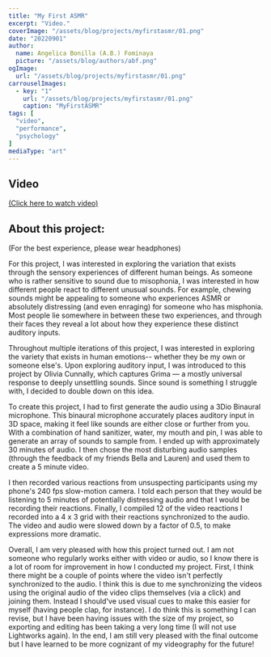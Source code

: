 ```yaml
---
title: "My First ASMR"
excerpt: "Video."
coverImage: "/assets/blog/projects/myfirstasmr/01.png"
date: "20220901"
author:
  name: Angelica Bonilla (A.B.) Fominaya
  picture: "/assets/blog/authors/abf.png"
ogImage:
  url: "/assets/blog/projects/myfirstasmr/01.png"
carrouselImages:
  - key: "1"
    url: "/assets/blog/projects/myfirstasmr/01.png"
    caption: "MyFirstASMR"
tags: [
  "video",
  "performance",
  "psychology"
]
mediaType: "art"
---
```

## Video
[(Click here to watch video)](https://www.youtube.com/watch?v=gSDNW13OfWc)
## About this project:
(For the best experience, please wear headphones)

For this project, I was interested in exploring the variation that exists through the sensory experiences of different human beings. As someone who is rather sensitive to sound due to misophonia, I was interested in how different people react to different unusual sounds. For example, chewing sounds might be appealing to someone who experiences ASMR or absolutely distressing (and even enraging) for someone who has misphonia.  Most people lie somewhere in between these two experiences, and through their faces they reveal a lot about how they experience these distinct auditory inputs.

Throughout multiple iterations of this project, I was interested in exploring the variety that exists in human emotions-- whether they be my own or someone else's. Upon exploring auditory input, I was introduced to this project by Olivia Cunnally, which captures Grima — a mostly universal response to deeply unsettling sounds. Since sound is something I struggle with, I decided to double down on this idea.

To create this project, I had to first generate the audio using a 3Dio Binaural microphone. This binaural microphone accurately places auditory input in 3D space, making it feel like sounds are either close or further from you. With a combination of hand sanitizer, water, my mouth and pin, I was able to generate an array of sounds to sample from. I ended up with approximately 30 minutes of audio. I then chose the most disturbing audio samples (through the feedback of my friends Bella and Lauren) and used them to create a 5 minute video.

I then recorded various reactions from unsuspecting participants using my phone's 240 fps slow-motion camera. I told each person that they would be listening to 5 minutes of potentially distressing audio and that I would be recording their reactions. Finally, I compiled 12 of the video reactions I recorded into a 4 x 3 grid with their reactions synchronized to the audio. The video and audio were slowed down by a factor of 0.5, to make expressions more dramatic.

Overall, I am very pleased with how this project turned out. I am not someone who regularly works either with video or audio, so I know there is a lot of room for improvement in how I conducted my project. First, I think there might be a couple of points where the video isn't perfectly synchronized to the audio.  I think this is due to me synchronizing the videos using the original audio of the video clips themselves (via a click) and joining them. Instead I should've used visual cues to make this easier for myself (having people clap, for instance).  I do think this is something I can revise, but I have been having issues with the size of my project, so exporting and editing has been taking a very long time (I will not use Lightworks again). In the end, I am still very pleased with the final outcome but I have learned to be more cognizant of my videography for the future!<br>
